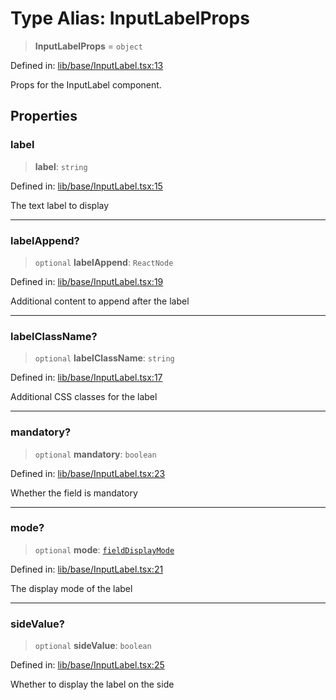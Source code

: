 # Type Alias: InputLabelProps

> **InputLabelProps** = `object`

Defined in: [lib/base/InputLabel.tsx:13](https://github.com/aldesgroup/goaldn/blob/b43e92ae42dcd6febc9c2c8f0742ef8c669d44f6/lib/base/InputLabel.tsx#L13)

Props for the InputLabel component.

## Properties

### label

> **label**: `string`

Defined in: [lib/base/InputLabel.tsx:15](https://github.com/aldesgroup/goaldn/blob/b43e92ae42dcd6febc9c2c8f0742ef8c669d44f6/lib/base/InputLabel.tsx#L15)

The text label to display

***

### labelAppend?

> `optional` **labelAppend**: `ReactNode`

Defined in: [lib/base/InputLabel.tsx:19](https://github.com/aldesgroup/goaldn/blob/b43e92ae42dcd6febc9c2c8f0742ef8c669d44f6/lib/base/InputLabel.tsx#L19)

Additional content to append after the label

***

### labelClassName?

> `optional` **labelClassName**: `string`

Defined in: [lib/base/InputLabel.tsx:17](https://github.com/aldesgroup/goaldn/blob/b43e92ae42dcd6febc9c2c8f0742ef8c669d44f6/lib/base/InputLabel.tsx#L17)

Additional CSS classes for the label

***

### mandatory?

> `optional` **mandatory**: `boolean`

Defined in: [lib/base/InputLabel.tsx:23](https://github.com/aldesgroup/goaldn/blob/b43e92ae42dcd6febc9c2c8f0742ef8c669d44f6/lib/base/InputLabel.tsx#L23)

Whether the field is mandatory

***

### mode?

> `optional` **mode**: [`fieldDisplayMode`](fieldDisplayMode.md)

Defined in: [lib/base/InputLabel.tsx:21](https://github.com/aldesgroup/goaldn/blob/b43e92ae42dcd6febc9c2c8f0742ef8c669d44f6/lib/base/InputLabel.tsx#L21)

The display mode of the label

***

### sideValue?

> `optional` **sideValue**: `boolean`

Defined in: [lib/base/InputLabel.tsx:25](https://github.com/aldesgroup/goaldn/blob/b43e92ae42dcd6febc9c2c8f0742ef8c669d44f6/lib/base/InputLabel.tsx#L25)

Whether to display the label on the side
